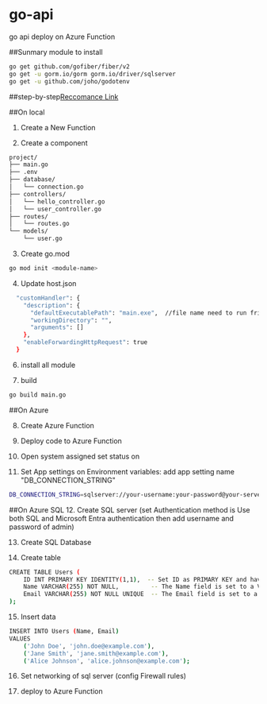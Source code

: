 # go-api
go api deploy on Azure Function

##Sunmary module to install
```bash
go get github.com/gofiber/fiber/v2
go get -u gorm.io/gorm gorm.io/driver/sqlserver
go get -u github.com/joho/godotenv

```
##step-by-step[Reccomance Link](https://learn.microsoft.com/en-us/azure/azure-functions/create-first-function-vs-code-other?tabs=go%2Cwindows)

##On local
1. Create a New Function

2. Create a component

```bash
project/
├── main.go        
├── .env            
├── database/
│   └── connection.go   
├── controllers/        
│   └── hello_controller.go  
│   └── user_controller.go
├── routes/             
│   └── routes.go  
└── models/
    └── user.go      
```

3. Create go.mod
```bash
go mod init <module-name>
```

4. Update host.json
```bash
  "customHandler": {
    "description": {
      "defaultExecutablePath": "main.exe",  //file name need to run frist
      "workingDirectory": "",
      "arguments": []
    },
    "enableForwardingHttpRequest": true
  }
```
6. install all module

7. build
```bash
go build main.go
```

##On Azure

8. Create Azure Function

9. Deploy code to Azure Function

10. Open system assigned set status on

11. Set App settings on Environment variables: add app setting name "DB_CONNECTION_STRING" 
```bash
DB_CONNECTION_STRING=sqlserver://your-username:your-password@your-server.database.windows.net:1433?database=your-database&encrypt=true
```

##On Azure SQL
12. Create SQL server (set Authentication method is Use both SQL and Microsoft Entra authentication then add username and password of admin)

13. Create SQL Database

14. Create table
```bash
CREATE TABLE Users (
    ID INT PRIMARY KEY IDENTITY(1,1),  -- Set ID as PRIMARY KEY and have auto-increment value.
    Name VARCHAR(255) NOT NULL,         -- The Name field is set to a VARCHAR of size 255 and cannot be NULL.
    Email VARCHAR(255) NOT NULL UNIQUE  -- The Email field is set to a VARCHAR of size 255, cannot be NULL, and is unique.
);

```

15. Insert data
```bash
INSERT INTO Users (Name, Email)
VALUES 
    ('John Doe', 'john.doe@example.com'),
    ('Jane Smith', 'jane.smith@example.com'),
    ('Alice Johnson', 'alice.johnson@example.com');
```

16. Set networking of sql server (config Firewall rules)

17. deploy to Azure Function



